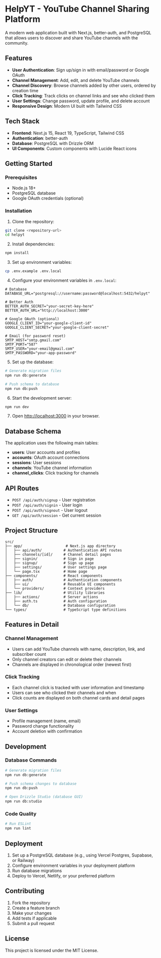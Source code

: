 # HelpYT - YouTube Channel Sharing Platform

A modern web application built with Next.js, better-auth, and PostgreSQL that allows users to discover and share YouTube channels with the community.

## Features

- **User Authentication**: Sign up/sign in with email/password or Google OAuth
- **Channel Management**: Add, edit, and delete YouTube channels
- **Channel Discovery**: Browse channels added by other users, ordered by creation time
- **Click Tracking**: Track clicks on channel links and see who clicked them
- **User Settings**: Change password, update profile, and delete account
- **Responsive Design**: Modern UI built with Tailwind CSS

## Tech Stack

- **Frontend**: Next.js 15, React 19, TypeScript, Tailwind CSS
- **Authentication**: better-auth
- **Database**: PostgreSQL with Drizzle ORM
- **UI Components**: Custom components with Lucide React icons

## Getting Started

### Prerequisites

- Node.js 18+ 
- PostgreSQL database
- Google OAuth credentials (optional)

### Installation

1. Clone the repository:
```bash
git clone <repository-url>
cd helpyt
```

2. Install dependencies:
```bash
npm install
```

3. Set up environment variables:
```bash
cp .env.example .env.local
```

4. Configure your environment variables in `.env.local`:
```env
# Database
DATABASE_URL="postgresql://username:password@localhost:5432/helpyt"

# Better Auth
BETTER_AUTH_SECRET="your-secret-key-here"
BETTER_AUTH_URL="http://localhost:3000"

# Google OAuth (optional)
GOOGLE_CLIENT_ID="your-google-client-id"
GOOGLE_CLIENT_SECRET="your-google-client-secret"

# Email (for password reset)
SMTP_HOST="smtp.gmail.com"
SMTP_PORT="587"
SMTP_USER="your-email@gmail.com"
SMTP_PASSWORD="your-app-password"
```

5. Set up the database:
```bash
# Generate migration files
npm run db:generate

# Push schema to database
npm run db:push
```

6. Start the development server:
```bash
npm run dev
```

7. Open [http://localhost:3000](http://localhost:3000) in your browser.

## Database Schema

The application uses the following main tables:

- **users**: User accounts and profiles
- **accounts**: OAuth account connections
- **sessions**: User sessions
- **channels**: YouTube channel information
- **channel_clicks**: Click tracking for channels

## API Routes

- `POST /api/auth/signup` - User registration
- `POST /api/auth/signin` - User login
- `POST /api/auth/signout` - User logout
- `GET /api/auth/session` - Get current session

## Project Structure

```
src/
├── app/                    # Next.js app directory
│   ├── api/auth/          # Authentication API routes
│   ├── channels/[id]/     # Channel detail pages
│   ├── signin/            # Sign in page
│   ├── signup/            # Sign up page
│   ├── settings/          # User settings page
│   └── page.tsx           # Home page
├── components/            # React components
│   ├── auth/              # Authentication components
│   ├── ui/                # Reusable UI components
│   └── providers/         # Context providers
├── lib/                   # Utility libraries
│   ├── actions/           # Server actions
│   ├── auth.ts            # Auth configuration
│   └── db/                # Database configuration
└── types/                 # TypeScript type definitions
```

## Features in Detail

### Channel Management
- Users can add YouTube channels with name, description, link, and subscriber count
- Only channel creators can edit or delete their channels
- Channels are displayed in chronological order (newest first)

### Click Tracking
- Each channel click is tracked with user information and timestamp
- Users can see who clicked their channels and when
- Click counts are displayed on both channel cards and detail pages

### User Settings
- Profile management (name, email)
- Password change functionality
- Account deletion with confirmation

## Development

### Database Commands

```bash
# Generate migration files
npm run db:generate

# Push schema changes to database
npm run db:push

# Open Drizzle Studio (database GUI)
npm run db:studio
```

### Code Quality

```bash
# Run ESLint
npm run lint
```

## Deployment

1. Set up a PostgreSQL database (e.g., using Vercel Postgres, Supabase, or Railway)
2. Configure environment variables in your deployment platform
3. Run database migrations
4. Deploy to Vercel, Netlify, or your preferred platform

## Contributing

1. Fork the repository
2. Create a feature branch
3. Make your changes
4. Add tests if applicable
5. Submit a pull request

## License

This project is licensed under the MIT License.